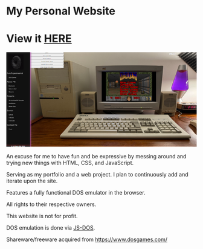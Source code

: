 # My Personal Website

# View it [HERE](https://eanth.github.io/personal_web/)

![Personal Site Preview](/assets/images/site_preview.png)

An excuse for me to have fun and be expressive by messing around and trying new things with HTML, CSS, and JavaScript.

Serving as my portfolio and a web project. I plan to continuously add and iterate upon the site.

Features a fully functional DOS emulator in the browser.

All rights to their respective owners.

This website is not for profit.

DOS emulation is done via [JS-DOS](https://js-dos.com/overview.html).

Shareware/freeware acquired from https://www.dosgames.com/